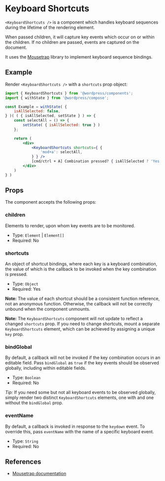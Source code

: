 # Keyboard Shortcuts

`<KeyboardShortcuts />` is a component which handles keyboard sequences during the lifetime of the rendering element.

When passed children, it will capture key events which occur on or within the children. If no children are passed, events are captured on the document.

It uses the [Mousetrap](https://craig.is/killing/mice) library to implement keyboard sequence bindings.

## Example

Render `<KeyboardShortcuts />` with a `shortcuts` prop object:

<!-- wp:docs/sandbox { "name": "keyboard-shortcuts" } -->
```jsx
import { KeyboardShortcuts } from '@wordpress/components';
import { withState } from '@wordpress/compose';

const Example = withState( {
	isAllSelected: false,
} )( ( { isAllSelected, setState } ) => {
	const selectAll = () => {
		setState( { isAllSelected: true } )
	};

	return (
		<div>
			<KeyboardShortcuts shortcuts={ {
				'mod+a': selectAll,
			} } />
			[cmd/ctrl + A] Combination pressed? { isAllSelected ? 'Yes' : 'No' }
		</div>
	)
} )
```
<!-- /wp:docs/sandbox -->

## Props

The component accepts the following props:

### children

Elements to render, upon whom key events are to be monitored.

- Type: `Element` | `Element[]`
- Required: No

### shortcuts

An object of shortcut bindings, where each key is a keyboard combination, the value of which is the callback to be invoked when the key combination is pressed.

- Type: `Object`
- Required: Yes

__Note:__ The value of each shortcut should be a consistent function reference, not an anonymous function. Otherwise, the callback will not be correctly unbound when the component unmounts.

__Note:__ The `KeyboardShortcuts` component will not update to reflect a changed `shortcuts` prop. If you need to change shortcuts, mount a separate `KeyboardShortcuts` element, which can be achieved by assigning a unique `key` prop.

### bindGlobal

By default, a callback will not be invoked if the key combination occurs in an editable field. Pass `bindGlobal` as `true` if the key events should be observed globally, including within editable fields.

- Type: `Boolean`
- Required: No

_Tip:_ If you need some but not all keyboard events to be observed globally, simply render two distinct `KeyboardShortcuts` elements, one with and one without the `bindGlobal` prop.

### eventName

By default, a callback is invoked in response to the `keydown` event. To override this, pass `eventName` with the name of a specific keyboard event.

- Type: `String`
- Required: No

## References

- [Mousetrap documentation](https://craig.is/killing/mice)
